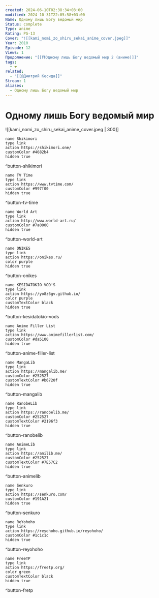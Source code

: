 ```yaml
---
created: 2024-06-10T02:38:34+03:00
modified: 2024-10-31T22:05:58+03:00
Name: Одному лишь Богу ведомый мир
Status: complete
Type: anime
Rating: PG-13
Cover: "![[kami_nomi_zo_shiru_sekai_anime_cover.jpeg]]"
Year: 2010
Episode: 12
Views: 1
Продолжение: "[[⛩️Одному лишь Богу ведомый мир 2 (аниме)]]"
tags:
  - ❤
related:
  - "[[@Дмитрий Кесида]]"
Stream: 1
aliases:
  - Одному лишь Богу ведомый мир
---
```


# Одному лишь Богу ведомый мир

![[kami_nomi_zo_shiru_sekai_anime_cover.jpeg | 300]]


```button
name Shikimori
type link
action https://shikimori.one/
customColor #4682b4
hidden true
```
^button-shikimori

```button
name TV Time
type link
action https://www.tvtime.com/
customColor #997f00
hidden true
```
^button-tv-time

```button
name World Art
type link
action http://www.world-art.ru/
customColor #7a0000
hidden true
```
^button-world-art

```button
name ONIKES
type link
action https://onikes.ru/
color purple
hidden true
```
^button-onikes

```button
name KESIDATOKIO VOD'S
type link
action https://yo8z6gv.github.io/
color purple
customTextColor black
hidden true
```
^button-kesidatokio-vods

```button
name Anime Filler List
type link
action https://www.animefillerlist.com/
customColor #da5100
hidden true
```
^button-anime-filler-list

```button
name MangaLib
type link
action https://mangalib.me/
customColor #252527
customTextColor #b6720f
hidden true
```
^button-mangalib

```button
name RanobeLib
type link
action https://ranobelib.me/
customColor #252527
customTextColor #2196f3
hidden true
```
^button-ranobelib

```button
name AnimeLib
type link
action https://anilib.me/
customColor #252527
customTextColor #7E57C2
hidden true
```
^button-animelib

```button
name Senkuro
type link
action https://senkuro.com/
customColor #191A21
hidden true
```
^button-senkuro

```button
name ReYohoho
type link
action https://reyohoho.github.io/reyohoho/
customColor #1c1c1c
hidden true
```
^button-reyohoho

```button
name FreeTP
type link
action https://freetp.org/
color green
customTextColor black
hidden true
```
^button-fretp
